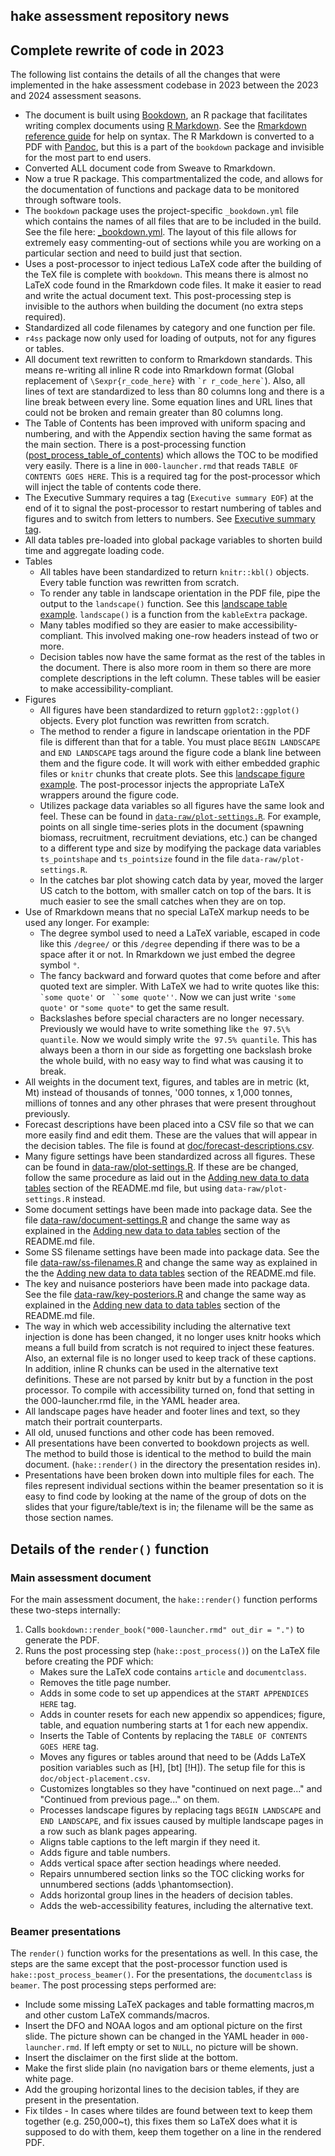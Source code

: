 ## hake assessment repository news

## Complete rewrite of code in 2023

The following list contains the details of all the changes that were
implemented in the hake assessment codebase in 2023 between the 2023 and
2024 assessment seasons.

* The document is built using [Bookdown](https://bookdown.org/), an R package
  that facilitates writing complex documents using
  [R Markdown](https://rmarkdown.rstudio.com/). See the [Rmarkdown reference guide](https://www.rstudio.com/wp-content/uploads/2015/03/rmarkdown-reference.pdf)
  for help on syntax. The R Markdown is converted to a PDF with [Pandoc](https://pandoc.org/),
  but this is a part of the `bookdown` package and invisible for the most
  part to end users.
* Converted ALL document code from Sweave to Rmarkdown.
* Now a true R package. This compartmentalized the code, and allows for the
  documentation of functions and package data to be monitored through
  software tools.
* The `bookdown` package uses the project-specific `_bookdown.yml` file which
  contains the names of all files that are to be included in the build.
  See the file here: [_bookdown.yml](https://github.com/pacific-hake/hake-assessment/blob/package-dev/doc/_bookdown.yml).
  The layout of this file allows for extremely easy commenting-out of sections
  while you are working on a particular section and need to build just that
  section.
* Uses a post-processor to inject tedious LaTeX code after the building
  of the TeX file is complete with `bookdown`. This means there is almost no
  LaTeX code found in the Rmarkdown code files. It make it easier to read
  and write the actual document text. This post-processing step is invisible
  to the authors when building the document (no extra steps required).
* Standardized all code filenames by category and one function per file.
* `r4ss` package now only used for loading of outputs, not for any figures
  or tables.
* All document text rewritten to conform to Rmarkdown standards. This means
  re-writing all inline R code into Rmarkdown format (Global replacement of
  `\Sexpr{r_code_here}` with `` `r r_code_here` ``). Also, all lines of text
  are standardized to less than 80 columns long and there is a line break
  between every line. Some equation lines and URL lines that could not
  be broken and remain greater than 80 columns long.
* The Table of Contents has been improved with uniform spacing and numbering,
  and with the Appendix section having the same format as the main section.
  There is a post-processing function
  ([post_process_table_of_contents](https://github.com/pacific-hake/hake-assessment/blob/package-dev/R/post-process-table-of-contents.R))
  which allows the TOC to be modified very easily. There is a line in
  `000-launcher.rmd` that reads
  `TABLE OF CONTENTS GOES HERE`. This is a required tag for the post-processor
  which will inject the table of contents code there.
* The Executive Summary requires a tag (`Executive summary EOF`) at the end
  of it to signal the post-processor to restart numbering of tables and
  figures and to switch from letters to numbers. See
  [Executive summary tag](https://github.com/pacific-hake/hake-assessment/blob/87af60178be68153dc27728935026160fd17a3b7/doc/006-executive-summary.rmd#L832).
* All data tables pre-loaded into global package variables to shorten build
  time and aggregate loading code.
* Tables
  - All tables have been standardized to return `knitr::kbl()` objects.
    Every table function was rewritten from scratch.
  - To render any table in landscape orientation in the PDF file, pipe
    the output to the `landscape()` function. See this
    [landscape table example](https://github.com/pacific-hake/hake-assessment/blob/05247ca8fa97e98e84d42db10fd2a45fd4fbfec2/doc/013-tables.rmd#L55).
    `landscape()` is a function from the `kableExtra` package.
  - Many tables modified so they are easier to make accessibility-compliant.
    This involved making one-row headers instead of two or more.
  - Decision tables now have the same format as the rest of the tables in the
    document. There is also more room in them so there are more complete
    descriptions in the left column. These tables will be easier to make
    accessibility-compliant.
* Figures
  - All figures have been standardized to return `ggplot2::ggplot()` objects.
    Every plot function was rewritten from scratch.
  - The method to render a figure in landscape orientation in the PDF file
    is different than that for a table. You must place `BEGIN LANDSCAPE` and
    `END LANDSCAPE`  tags around the figure code a blank line between them
    and the figure code. It will work with either embedded graphic files or
    `knitr` chunks that create plots. See this
    [landscape figure example](https://github.com/pacific-hake/hake-assessment/blob/87af60178be68153dc27728935026160fd17a3b7/doc/014-figures.rmd#L32-L36.).
    The post-processor injects the appropriate LaTeX wrappers around the
    figure code.
  - Utilizes package data variables so all figures have the same look and
    feel. These can be found in [`data-raw/plot-settings.R`](https://github.com/pacific-hake/hake-assessment/blob/package-dev/data-raw/plot-settings.R). For example, points on all single time-series plots in the document
    (spawning biomass, recruitment, recruitment deviations, etc.) can be
    changed to a different type and size by modifying the package data
    variables `ts_pointshape` and `ts_pointsize` found in the file
    `data-raw/plot-settings.R`.
  - In the catches bar plot showing catch data by year, moved the larger US
    catch to the bottom, with smaller catch on top of the bars. It is much
    easier to see the small catches when they are on top.
* Use of Rmarkdown means that no special LaTeX markup needs to be used any
  longer. For example:
  - The degree symbol used to need a LaTeX variable, escaped in code like
    this `/degree/` or this `/degree` depending if there was to be a space
    after it or not. In Rmarkdown we just embed the degree symbol `°`.
  - The fancy backward and forward quotes that come before and after quoted
    text are simpler. With LaTeX we had to write quotes like this:
    `` `some quote' `` or ```` ``some quote''````. Now we can just write
    `'some quote'` or `"some quote"` to get the same result.
  - Backslashes before special characters are no longer necessary. Previously
    we would have to write something like `the 97.5\% quantile`. Now we would
    simply write `the 97.5% quantile`. This has always been a thorn in our
    side as forgetting one backslash broke the whole build, with no easy way
    to find what was causing it to break.
* All weights in the document text, figures, and tables are in metric (kt, Mt)
  instead of thousands of tonnes, '000 tonnes, x 1,000 tonnes, millions of
  tonnes and any other phrases that were present throughout previously.
* Forecast descriptions have been placed into a CSV file so that we can more
  easily find and edit them. These are the values that will appear in the
  decision tables. The file is found at
  [doc/forecast-descriptions.csv](https://github.com/pacific-hake/hake-assessment/blob/package-dev/doc/forecast-descriptions.csv).
* Many figure settings have been standardized across all figures. These
  can be found in [data-raw/plot-settings.R](https://github.com/pacific-hake/hake-assessment/blob/package-dev/data-raw/plot-settings.R).
  If these are be changed, follow the same procedure as laid out in the
  [Adding new data to data tables](https://github.com/pacific-hake/hake-assessment/blob/079becf0680c53301f4984edbfa2f053606ce9d8/README.md?plain=1#L90) section of the README.md file, but using `data-raw/plot-settings.R` instead.
* Some document settings have been made into package data. See the file
  [data-raw/document-settings.R](https://github.com/pacific-hake/hake-assessment/blob/package-dev/data-raw/document-settings.R)
  and change the same way as explained in the
  [Adding new data to data tables](https://github.com/pacific-hake/hake-assessment/blob/079becf0680c53301f4984edbfa2f053606ce9d8/README.md?plain=1#L90)
   section of the README.md file.
* Some SS filename settings have been made into package data. See the file
  [data-raw/ss-filenames.R](https://github.com/pacific-hake/hake-assessment/blob/package-dev/data-raw/ss-filenames.R)
  and change the same way as explained in the the
  [Adding new data to data tables](https://github.com/pacific-hake/hake-assessment/blob/079becf0680c53301f4984edbfa2f053606ce9d8/README.md?plain=1#L90)
   section of the README.md file.
* The key and nuisance posteriors have been made into package data. See the
  file [data-raw/key-posteriors.R](https://github.com/pacific-hake/hake-assessment/blob/package-dev/data-raw/key-posteriors.R)
  and change the same way as explained in the
  [Adding new data to data tables](https://github.com/pacific-hake/hake-assessment/blob/079becf0680c53301f4984edbfa2f053606ce9d8/README.md?plain=1#L90)
  section of the README.md file.
* The way in which web accessibility including the alternative text
  injection is done has been changed, it no longer uses knitr hooks which
  means a full build from scratch is not required to inject these features.
  Also, an external file is no longer used to keep track of these captions.
  In addition, inline R chunks can be used in the alternative text
  definitions. These are not parsed by knitr but by a function in the post
  processor. To compile with accessibility turned on, fond that setting in
  the 000-launcher.rmd file, in the YAML header area.
* All landscape pages have header and footer lines and text, so they match
  their portrait counterparts.
* All old, unused functions and other code has been removed.
* All presentations have been converted to bookdown projects as well. The
  method to build those is identical to the method to build the main
  document. (`hake::render()` in the directory the presentation resides in).
* Presentations have been broken down into multiple files for each. The files
  represent individual sections within the beamer presentation so it
  is easy to find code by looking at the name of the group of dots on the
  slides that your figure/table/text is in; the filename will be the same as
  those section names.

## Details of the `render()` function

### Main assessment document

For the main assessment document, the `hake::render()` function performs these
two-steps internally:

1. Calls `bookdown::render_book("000-launcher.rmd" out_dir = ".")`
    to generate the PDF.
1. Runs the post processing step (`hake::post_process()`) on the LaTeX file
   before creating the PDF which:
    * Makes sure the LaTeX code contains `article` and `documentclass`.
    * Removes the title page number.
    * Adds in some code to set up appendices at the `START APPENDICES HERE`
      tag.
    * Adds in counter resets for each new appendix so appendices;
      figure, table, and equation numbering starts at 1 for each new appendix.
    * Inserts the Table of Contents by replacing the
      `TABLE OF CONTENTS GOES HERE` tag.
    * Moves any figures or tables around that need to be (Adds LaTeX
      position variables such as [H], [bt] [!H]). The setup file for this
      is `doc/object-placement.csv`.
    * Customizes longtables so they have "continued on next page..." and
      "Continued from previous page..." on them.
    * Processes landscape figures by replacing tags `BEGIN LANDSCAPE` and
      `END LANDSCAPE`, and fix issues caused by multiple landscape pages in
       a row such as blank pages appearing.
    * Aligns table captions to the left margin if they need it.
    * Adds figure and table numbers.
    * Adds vertical space after section headings where needed.
    * Repairs unnumbered section links so the TOC clicking works for unnumbered
      sections (adds \phantomsection).
    * Adds horizontal group lines in the headers of decision tables.
    * Adds the web-accessibility features, including the alternative text.

### Beamer presentations
The `render()` function works for the presentations as well. In this case,
the steps are the same except that the post-processor function used is
`hake::post_process_beamer()`. For the presentations, the `documentclass` is
`beamer`. The post processing steps performed are:
* Include some missing LaTeX packages and table formatting macros,m and other
  custom LaTeX commands/macros.
* Insert the DFO and NOAA logos and am optional picture on the first slide.
  The picture shown can be changed in the YAML header in `000-launcher.rmd`.
  If left empty or set to `NULL`, no picture will be shown.
* Insert the disclaimer on the first slide at the bottom.
* Make the first slide plain (no navigation bars or theme elements, just a
  white page.
* Add the grouping horizontal lines to the decision tables, if they are
  present in the presentation.
* Fix tildes - In cases where tildes are found between text to keep them
  together (e.g. 250,000~t), this fixes them so LaTeX does what it is
  supposed to do with them, keep them together on a line in the rendered PDF.
  
